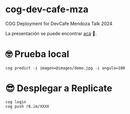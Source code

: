 # cog-dev-cafe-mza
COG Deployment for DevCafe Mendoza Talk 2024

La presentación se puede encontrar [acá](docs/Presentación.pdf) 🤗.

# 🤓 Prueba local
```
cog predict -i imagen=@images/demo.jpg -i angulo=180
```

# 😎 Desplegar a Replicate
```
cog login
cog push r8.im/XXXX
```
